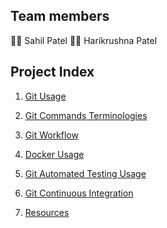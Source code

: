 ## Team members

:man_office_worker: Sahil Patel
:man_office_worker: Harikrushna Patel

## Project Index

1. [Git Usage](https://github.com/hkstone14/Team-Project-1/blob/master/Git_Usage.md)

2. [Git Commands Terminologies](https://github.com/hkstone14/Team-Project-1/blob/master/Git_Commands_Terminologies.md)

3. [Git Workflow](https://github.com/hkstone14/Team-Project-1/blob/master/Git_workflow.md)

4. [Docker Usage](https://github.com/hkstone14/Team-Project-1/blob/master/Docker_usage.md)

5. [Git Automated Testing Usage](https://github.com/hkstone14/Team-Project-1/blob/master/Automated_testing_usage.md)

6. [Git Continuous Integration](https://github.com/hkstone14/Team-Project-1/blob/master/Continuous_Integration_usage.md)

7. [Resources](https://github.com/hkstone14/Team-Project-1/blob/master/Resources.md)
